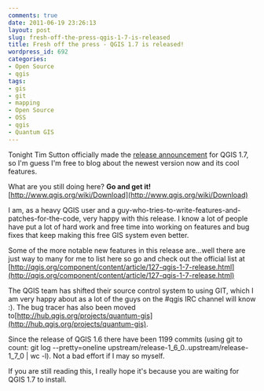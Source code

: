 ```yaml
---
comments: true
date: 2011-06-19 23:26:13
layout: post
slug: fresh-off-the-press-qgis-1-7-is-released
title: Fresh off the press - QGIS 1.7 is released!
wordpress_id: 692
categories:
- Open Source
- qgis
tags:
- gis
- git
- mapping
- Open Source
- OSS
- qgis
- Quantum GIS
---
```


Tonight Tim Sutton officially made the [release announcement](http://lists.osgeo.org/pipermail/qgis-user/2011-June/012501.html) for QGIS 1.7, so I'm guess I'm free to blog about the newest version now and its cool features.









What are you still doing here? **Go and get it!** [http://www.qgis.org/wiki/Download](http://www.qgis.org/wiki/Download)

I am, as a heavy QGIS user and a guy-who-tries-to-write-features-and-patches-for-the-code, very happy with this release. I know a lot of people have put a lot of hard work and free time into working on features and bug fixes that keep making this free GIS system even better.

Some of the more notable new features in this release are...well there are just way to many for me to list here so go and check out the official list at [http://qgis.org/component/content/article/127-qgis-1-7-release.html](http://qgis.org/component/content/article/127-qgis-1-7-release.html)

The QGIS team has shifted their source control system to using GIT, which I am very happy about as a lot of the guys on the #qgis IRC channel will know :). The bug tracer has also been moved to[http://hub.qgis.org/projects/quantum-gis](http://hub.qgis.org/projects/quantum-gis).

Since the release of QGIS 1.6 there have been 1199 commits (using git to count: git log --pretty=oneline upstream/release-1_6_0..upstream/release-1_7_0 | wc -l). Not a bad effort if I may so myself.



If you are still reading this, I really hope it's because you are waiting for QGIS 1.7 to install.
